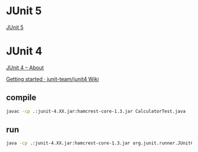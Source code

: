 # JUnit 5

[JUnit 5](https://junit.org/junit5/)

# JUnit 4

[JUnit 4 – About](https://junit.org/junit4/)

[Getting started · junit-team/junit4 Wiki](https://github.com/junit-team/junit4/wiki/Getting-started)


## compile

```sh
javac -cp .:junit-4.XX.jar:hamcrest-core-1.3.jar CalculatorTest.java
```

## run

```sh
java -cp .:junit-4.XX.jar:hamcrest-core-1.3.jar org.junit.runner.JUnitCore CalculatorTest
```
